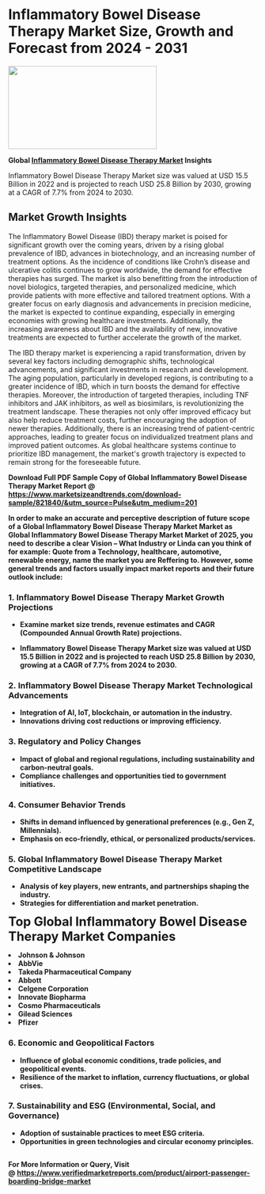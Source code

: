 <H1>Inflammatory Bowel Disease Therapy Market Size, Growth and Forecast from 2024 - 2031</H1><img class="aligncenter size-medium wp-image-584254" src="https://thirdeyenews.in/wp-content/uploads/2024/09/Global-Market-Research-300x168.jpeg" alt="" width="300" height="168" /><p><strong>Global&nbsp;<a href="https://www.marketsizeandtrends.com/download-sample/821840/&amp;utm_source=Pulse&amp;utm_medium=201">Inflammatory Bowel Disease Therapy Market</a> Insights</strong></p><p>Inflammatory Bowel Disease Therapy Market size was valued at USD 15.5 Billion in 2022 and is projected to reach USD 25.8 Billion by 2030, growing at a CAGR of 7.7% from 2024 to 2030.</p><p><h2>Market Growth Insights</h2> <p>The Inflammatory Bowel Disease (IBD) therapy market is poised for significant growth over the coming years, driven by a rising global prevalence of IBD, advances in biotechnology, and an increasing number of treatment options. As the incidence of conditions like Crohn’s disease and ulcerative colitis continues to grow worldwide, the demand for effective therapies has surged. The market is also benefitting from the introduction of novel biologics, targeted therapies, and personalized medicine, which provide patients with more effective and tailored treatment options. With a greater focus on early diagnosis and advancements in precision medicine, the market is expected to continue expanding, especially in emerging economies with growing healthcare investments. Additionally, the increasing awareness about IBD and the availability of new, innovative treatments are expected to further accelerate the growth of the market.</p> <p><strong></strong></p> <p>The IBD therapy market is experiencing a rapid transformation, driven by several key factors including demographic shifts, technological advancements, and significant investments in research and development. The aging population, particularly in developed regions, is contributing to a greater incidence of IBD, which in turn boosts the demand for effective therapies. Moreover, the introduction of targeted therapies, including TNF inhibitors and JAK inhibitors, as well as biosimilars, is revolutionizing the treatment landscape. These therapies not only offer improved efficacy but also help reduce treatment costs, further encouraging the adoption of newer therapies. Additionally, there is an increasing trend of patient-centric approaches, leading to greater focus on individualized treatment plans and improved patient outcomes. As global healthcare systems continue to prioritize IBD management, the market's growth trajectory is expected to remain strong for the foreseeable future.</p> <p><strong></p><p><span class=""><strong>Download Full PDF Sample Copy of Global Inflammatory Bowel Disease Therapy Market Report</strong> @ <a href="https://www.marketsizeandtrends.com/download-sample/821840/&amp;utm_source=Pulse&amp;utm_medium=201" target="_blank">https://www.marketsizeandtrends.com/download-sample/821840/&amp;utm_source=Pulse&amp;utm_medium=201</a></span></p><p>In order to make an accurate and perceptive description of future scope of a Global&nbsp;Inflammatory Bowel Disease Therapy Market Market as Global&nbsp;Inflammatory Bowel Disease Therapy Market Market of 2025, you need to describe a clear Vision &ndash; What Industry or Linda can you think of for example: Quote from a Technology, healthcare, automotive, renewable energy, name the market you are Reffering to. However, some general trends and factors usually impact market reports and their future outlook include:</p><h3>1.&nbsp;<strong>Inflammatory Bowel Disease Therapy Market Growth Projections</strong></h3><ul><li>Examine market size trends, revenue estimates and CAGR (Compounded Annual Growth Rate) projections.</li><li><p>Inflammatory Bowel Disease Therapy Market size was valued at USD 15.5 Billion in 2022 and is projected to reach USD 25.8 Billion by 2030, growing at a CAGR of 7.7% from 2024 to 2030.</p></li></ul><h3>2.&nbsp;<strong>Inflammatory Bowel Disease Therapy Market Technological Advancements</strong></h3><ul><li>Integration of AI, IoT, blockchain, or automation in the industry.</li><li>Innovations driving cost reductions or improving efficiency.</li></ul><h3>3.&nbsp;<strong>Regulatory and Policy Changes</strong></h3><ul><li>Impact of global and regional regulations, including sustainability and carbon-neutral goals.</li><li>Compliance challenges and opportunities tied to government initiatives.</li></ul><h3>4.&nbsp;<strong>Consumer Behavior Trends</strong></h3><ul><li>Shifts in demand influenced by generational preferences (e.g., Gen Z, Millennials).</li><li>Emphasis on eco-friendly, ethical, or personalized products/services.</li></ul><h3>5.&nbsp;<strong>Global Inflammatory Bowel Disease Therapy Market Competitive Landscape</strong></h3><ul><li>Analysis of key players, new entrants, and partnerships shaping the industry.</li><li>Strategies for differentiation and market penetration.</li></ul><p data-pm-slice="1 1 []"><span style="color: inherit; font-family: inherit; font-size: 25px;">Top Global Inflammatory Bowel Disease Therapy Market Companies</span></p><div class="" data-test-id=""><p><li>Johnson & Johnson</li><li> AbbVie</li><li> Takeda Pharmaceutical Company</li><li> Abbott</li><li> Celgene Corporation</li><li> Innovate Biopharma</li><li> Cosmo Pharmaceuticals</li><li> Gilead Sciences</li><li> Pfizer</li></p></div><h3>6.&nbsp;<strong>Economic and Geopolitical Factors</strong></h3><ul><li>Influence of global economic conditions, trade policies, and geopolitical events.</li><li>Resilience of the market to inflation, currency fluctuations, or global crises.</li></ul><h3>7.&nbsp;<strong>Sustainability and ESG (Environmental, Social, and Governance)</strong></h3><ul><li>Adoption of sustainable practices to meet ESG criteria.</li><li>Opportunities in green technologies and circular economy principles.</li></ul><h2><strong style="font-size: 14px;">For More Information or Query, Visit @&nbsp;</strong><a style="background-color: #ffffff; font-size: 14px;" href="https://www.marketsizeandtrends.com/report/inflammatory-bowel-disease-therapy-market/" target="_blank">https://www.verifiedmarketreports.com/product/airport-passenger-boarding-bridge-market</a></h2>